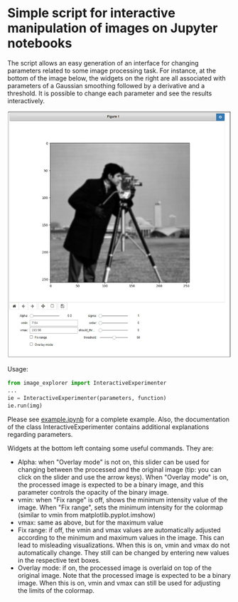 # Simple script for interactive manipulation of images on Jupyter notebooks

The script allows an easy generation of an interface for changing parameters related to some image processing task. For instance, at the bottom of the image below, the widgets on the right are all associated with parameters of a Gaussian smoothing followed by a derivative and a threshold. It is possible to change each parameter and see the results interactively. 

<img src="interface.jpg" width="600" />

Usage:

```python
from image_explorer import InteractiveExperimenter
...
ie = InteractiveExperimenter(parameters, function)
ie.run(img)
```

Please see [example.ipynb](example.ipynb) for a complete example. Also, the documentation of the class InteractiveExperimenter contains additional explanations regarding parameters.

Widgets at the bottom left containg some useful commands. They are:

* Alpha: when "Overlay mode" is not on, this slider can be used for changing between the processed and the original image (tip: you can click on the slider and use the arrow keys). When "Overlay mode" is on, the processed image is expected to be a binary image, and this parameter controls the opacity of the binary image.
* vmin: when "Fix range" is off, shows the minimum intensity value of the image. When "Fix range", sets the minimum intensity for the colormap (similar to vmin from matplotlib.pyplot.imshow)
* vmax: same as above, but for the maximum value
* Fix range: if off, the vmin and vmax values are automatically adjusted according to the minimum and maximum values in the image. This can lead to misleading visualizations. When this is on, vmin and vmax do not automatically change. They still can be changed by entering new values in the respective text boxes.
* Overlay mode: if on, the processed image is overlaid on top of the original image. Note that the processed image is expected to be a binary image. When this is on, vmin and vmax can still be used for adjusting the limits of the colormap.